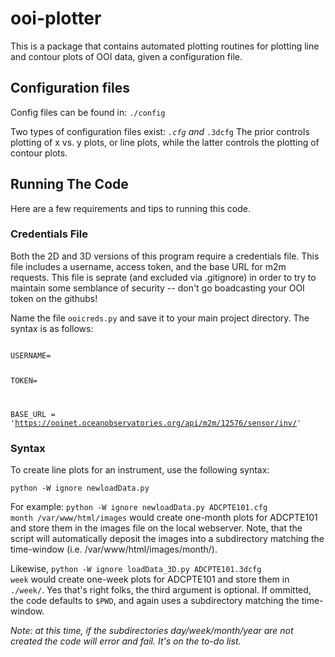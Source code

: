 # ooi-plotter
This is a package that contains automated plotting routines for plotting line and contour plots of OOI data, given a configuration file.

## Configuration files
Config files can be found in:
<code>./config</code>

Two types of configuration files exist:
<code>*.cfg</code>
and
<code>*.3dcfg</code>
The prior controls plotting of x vs. y plots, or line plots, while the latter controls the plotting of contour plots.

## Running The Code
Here are a few requirements and tips to running this code.

### Credentials File
Both the 2D and 3D versions of this program require a credentials file. This file includes a username, access token, and the base URL for m2m requests. This file is seprate (and excluded via .gitignore) in order to try to maintain some semblance of security -- don't go boadcasting your OOI token on the githubs!

Name the file <code>ooicreds.py</code> and save it to your main project directory. The syntax is as follows:

<code>
USERNAME=<OOI-username>

TOKEN=<OOI-token>

BASE_URL = 'https://ooinet.oceanobservatories.org/api/m2m/12576/sensor/inv/'
</code>

### Syntax
To create line plots for an instrument, use the following syntax:

<code>python -W ignore newloadData.py <config-file> <time-window> <output-dir></code>

For example:
<code>python -W ignore newloadData.py ADCPTE101.cfg month /var/www/html/images</code>
would create one-month plots for ADCPTE101 and store them in the images file on the local webserver. Note, that the script will automatically deposit the images into a subdirectory matching the time-window (i.e. /var/www/html/images/month/).

Likewise, <code>python -W ignore loadData_3D.py ADCPTE101.3dcfg week</code> would create one-week plots for ADCPTE101 and store them in <code>./week/</code>. Yes that's right folks, the third argument is optional. If ommitted, the code defaults to <code>$PWD</code>, and again uses a subdirectory matching the time-window.

<i>Note: at this time, if the subdirectories day/week/month/year are not created the code will error and fail. It's on the to-do list.</i>
